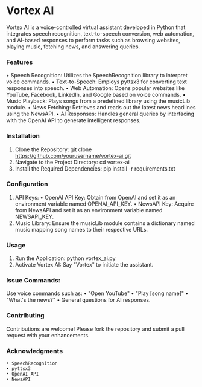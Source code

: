 # Vortex AI
Vortex AI is a voice-controlled virtual assistant developed in Python that integrates speech recognition, text-to-speech conversion, web automation, and AI-based responses to perform tasks such as browsing websites, playing music, fetching news, and answering queries.

### Features
  • Speech Recognition: Utilizes the SpeechRecognition library to interpret voice commands.​
  • Text-to-Speech: Employs pyttsx3 for converting text responses into speech.​
  • Web Automation: Opens popular websites like YouTube, Facebook, LinkedIn, and Google based on voice commands.​
  • Music Playback: Plays songs from a predefined library using the musicLib module.​
  • News Fetching: Retrieves and reads out the latest news headlines using the NewsAPI.​
  • AI Responses: Handles general queries by interfacing with the OpenAI API to generate intelligent responses.​

### Installation
1. Clone the Repository:
      git clone https://github.com/yourusername/vortex-ai.git
2. Navigate to the Project Directory:
      cd vortex-ai
3. Install the Required Dependencies:
      pip install -r requirements.txt
### Configuration
1. API Keys:
  • OpenAI API Key: Obtain from OpenAI and set it as an environment variable named OPENAI_API_KEY.​
  • NewsAPI Key: Acquire from NewsAPI and set it as an environment variable named NEWSAPI_KEY.​
2. Music Library:
Ensure the musicLib module contains a dictionary named music mapping song names to their respective URLs.​

### Usage
1. Run the Application:
      python vortex_ai.py
2. Activate Vortex AI:
      Say "Vortex" to initiate the assistant.​

### Issue Commands:
Use voice commands such as:​
      • "Open YouTube"
      • "Play [song name]"
      • "What's the news?"
      •  General questions for AI responses.

### Contributing
Contributions are welcome! Please fork the repository and submit a pull request with your enhancements.​

### Acknowledgments
    • SpeechRecognition​
    • pyttsx3​
    • OpenAI API​
    • NewsAPI
